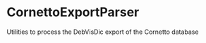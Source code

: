 CornettoExportParser
====================

Utilities to process the DebVisDic export of the Cornetto database
